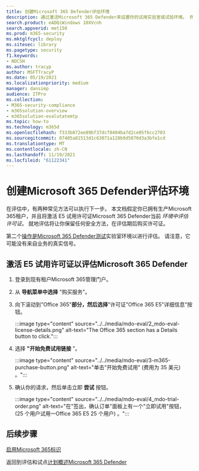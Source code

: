 ```yaml
---
title: 创建Microsoft 365 Defender评估环境
description: 通过激活Microsoft 365 Defender来设置你的试用实验室或试验环境。 然后设置 Microsoft Defender for Identity (MDI) 所有其他 M365D 评估。
search.product: eADQiWindows 10XVcnh
search.appverid: met150
ms.prod: m365-security
ms.mktglfcycl: deploy
ms.sitesec: library
ms.pagetype: security
f1.keywords:
- NOCSH
ms.author: tracyp
author: MSFTTracyP
ms.date: 05/19/2021
ms.localizationpriority: medium
manager: dansimp
audience: ITPro
ms.collection:
- M365-security-compliance
- m365solution-overview
- m365solution-evalutatemtp
ms.topic: how-to
ms.technology: m365d
ms.openlocfilehash: f333b872ee89bf37dcf8404ba7d2ce05f6cc2703
ms.sourcegitcommit: 07405a81513d1c63071a128b9d5070d3a3bfe1cd
ms.translationtype: MT
ms.contentlocale: zh-CN
ms.lasthandoff: 11/19/2021
ms.locfileid: "61122341"
---
```

# <a name="create-the-microsoft-365-defender-evaluation-environment"></a>创建Microsoft 365 Defender评估环境

在评估中，有两种常见方法可以执行下一步。 本文档假定你已拥有生产Microsoft 365租户，并且将激活 E5 试用许可证Microsoft 365 Defender当前 *环境中评估许可证*。 就地评估将让你保留任何安全方法，在评估期后购买许可证。

第二个[操作是Microsoft 365 Defender测试](setup-m365deval.md)实验室环境以进行评估。 请注意，它可能没有来自业务的真实信号。

## <a name="to-activate-e5-trial-licenses-to-evaluate-microsoft-365-defender"></a>激活 E5 试用许可证以评估Microsoft 365 Defender 

1. 登录到现有租户Microsoft 365管理门户。
2. 从 **导航菜单中选择** "购买服务"。
3. 向下滚动到"Office 365"**部分，然后选择**"许可证"Office 365 E5"详细信息"按钮。

   :::image type="content" source="../../media/mdo-eval/2_mdo-eval-license-details.png" alt-text="The Office 365 section has a Details button to click.":::

4. 选择 **"开始免费试用链接** "。

   :::image type="content" source="../../media/mdo-eval/3-m365-purchase-button.png" alt-text="单击&quot;开始免费试用&quot; (费用为 35 美元) 。":::

5. 确认你的请求，然后单击立即 **尝试** 按钮。

   :::image type="content" source="../../media/mdo-eval/4_mdo-trial-order.png" alt-text="在&quot;签出，确认订单&quot;面板上有一个&quot;立即试用&quot;按钮， (25 个用户试用一Office 365 E5 25 个用户) 。":::

## <a name="next-steps"></a>后续步骤

[启用Microsoft 365标识](eval-defender-identity-overview.md)

返回到评估和试点[计划概述Microsoft 365 Defender](eval-overview.md)